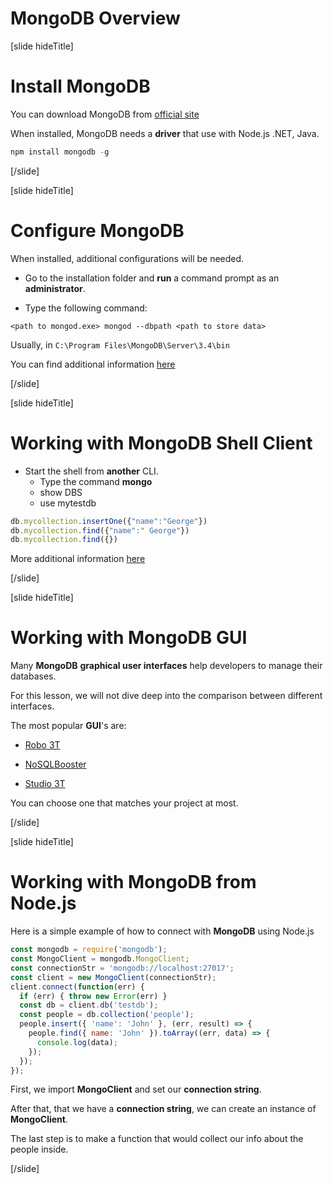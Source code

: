 # MongoDB Overview

[slide hideTitle]
# Install MongoDB

You can download MongoDB from [official site](https://www.mongodb.com/download-center)

When installed, MongoDB needs a **driver** that use with Node.js .NET, Java.

``` js
npm install mongodb -g
```

[/slide]

[slide hideTitle]

# Configure MongoDB

When installed, additional configurations will be needed.

- Go to the installation folder and **run** a command prompt as an **administrator**.

- Type the following command:

```
<path to mongod.exe> mongod --dbpath <path to store data>
```

Usually, in `C:\Program Files\MongoDB\Server\3.4\bin`

You can find additional information [here](https://docs.mongodb.com/manual/tutorial/)

[/slide]

[slide hideTitle]

# Working with MongoDB Shell Client

- Start the shell from **another** CLI.
  * Type the command **mongo**
  * show DBS
  * use mytestdb

```js
db.mycollection.insertOne({"name":"George"})
db.mycollection.find({"name":" George"})
db.mycollection.find({})
```

More additional information [here](https://docs.mongodb.com/manual/reference/mongo-shell/)

[/slide]

[slide hideTitle]

# Working with MongoDB GUI

Many **MongoDB** **graphical user interfaces** help developers to manage their databases.

For this lesson, we will not dive deep into the comparison between different interfaces.

The most popular **GUI**'s are:

- [Robo 3T](https://robomongo.org/download)

- [NoSQLBooster](https://nosqlbooster.com)

- [Studio 3T](https://studio3t.com/download/)

You can choose one that matches your project at most.

[/slide]


[slide hideTitle]

# Working with MongoDB from Node.js

Here is a simple example of how to connect with **MongoDB** using Node.js

``` js
const mongodb = require('mongodb');
const MongoClient = mongodb.MongoClient;
const connectionStr = 'mongodb://localhost:27017';
const client = new MongoClient(connectionStr);
client.connect(function(err) {
  if (err) { throw new Error(err) }
  const db = client.db('testdb');
  const people = db.collection('people');
  people.insert({ 'name': 'John' }, (err, result) => {
    people.find({ name: 'John' }).toArray((err, data) => {
      console.log(data);
    });
  });
});
```

First, we import **MongoClient** and set our **connection string**. 

After that, that we have a **connection string**, we can create an instance of **MongoClient**.

The last step is to make a function that would collect our info about the people inside.

[/slide]